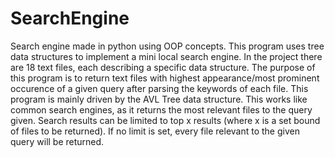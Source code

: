 # SearchEngine
Search engine made in python using OOP concepts.
This program uses tree data structures to implement a mini local search engine. In the project there are 18 text files, each describing a specific data structure.
The purpose of this program is to return text files with highest appearance/most prominent occurence of a given query after parsing the keywords of each file.
This program is mainly driven by the AVL Tree data structure.
This works like common search engines, as it returns the most relevant files to the query given.
Search results can be limited to top x results (where x is a set bound of files to be returned).
If no limit is set, every file relevant to the given query will be returned.
